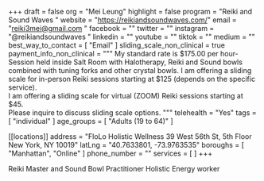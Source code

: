 +++
draft = false
org = "Mei Leung"
highlight = false
program = "Reiki and Sound Waves "
website = "https://reikiandsoundwaves.com/"
email = "reiki3mei@gmail.com "
facebook = ""
twitter = ""
instagram = "@reikiandsoundwaves "
linkedin = ""
youtube = ""
tiktok = ""
medium = ""
best_way_to_contact = [ "Email" ]
sliding_scale_non_clinical = true
payment_info_non_clinical = """
My standard rate is $175.00 per hour- Session held inside Salt Room with Halotherapy, Reiki and Sound bowls combined with tuning forks and other crystal bowls.
I am offering a sliding scale for in-person Reiki sessions starting at $125 (depends on the specific service).  
I am offering a sliding scale for virtual (ZOOM) Reiki sessions starting at $45.  
Please inquire to discuss sliding scale options. """
telehealth = "Yes"
tags = [ "individual" ]
age_groups = [ "Adults (19 to 64)" ]

[[locations]]
address = "FloLo Holistic Wellness 39 West 56th St, 5th Floor New York, NY 10019"
latLng = "40.7633801, -73.9763535"
boroughs = [ "Manhattan", "Online" ]
phone_number = ""
services = [ ]
+++

Reiki Master and Sound Bowl Practitioner Holistic Energy worker 

